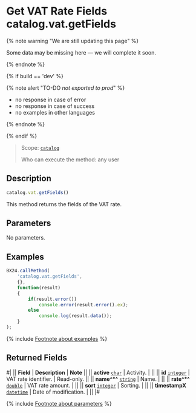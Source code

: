 # Get VAT Rate Fields catalog.vat.getFields

{% note warning "We are still updating this page" %}

Some data may be missing here — we will complete it soon.

{% endnote %}

{% if build == 'dev' %}

{% note alert "TO-DO _not exported to prod_" %}

- no response in case of error
- no response in case of success
- no examples in other languages
  
{% endnote %}

{% endif %}

> Scope: [`catalog`](../../scopes/permissions.md)
>
> Who can execute the method: any user

## Description

```js
catalog.vat.getFields()
```

This method returns the fields of the VAT rate.

## Parameters

No parameters.

## Examples

```js
BX24.callMethod(
    'catalog.vat.getFields',
    {},
    function(result)
    {
        if(result.error())
            console.error(result.error().ex);
        else
            console.log(result.data());
    }
);
```

{% include [Footnote about examples](../../../_includes/examples.md) %}

## Returned Fields

#|
|| **Field** | **Description** | **Note** ||
|| **active** 
[`char`](../../data-types.md) | Activity. | ||
|| **id** 
[`integer`](../../data-types.md) | VAT rate identifier. | Read-only. ||
|| **name^*^** 
[`string`](../../data-types.md) | Name. |  ||
|| **rate^*^** 
[`double`](../../data-types.md) | VAT rate amount. |  ||
|| **sort**
[`integer`](../../data-types.md) | Sorting.  | ||
|| **timestampX**
[`datetime`](../../data-types.md) | Date of modification.  | ||
|#

{% include [Footnote about parameters](../../../_includes/required.md) %}